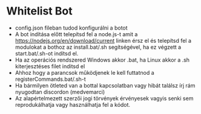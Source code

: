 # Whitelist Bot
- config.json fileban tudod konfigurálni a botot
- A bot indítása előtt telepítsd fel a node.js-t amit a https://nodejs.org/en/download/current linken érsz el és telepítsd fel a modulokat a bothoz az install.bat/.sh segítségével, ha ez végzett a start.bat/.sh-ot indítsd el.
- Ha az operációs rendszered Windows akkor .bat, ha Linux akkor a .sh kiterjesztéses filet inditsd el
- Ahhoz hogy a parancsok működjenek le kell futtatnod a registerCommands.bat/.sh-t
- Ha bármilyen ötleted van a bottal kapcsolatban vagy hibát találsz írj rám nyugodtan discordon (medvemarci)
- Az alapértelmezett szerzői jogi törvények érvényesek vagyis senki sem reprodukálhatja vagy használhatja fel a kódot.